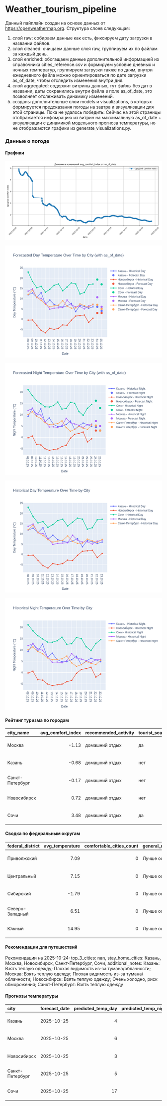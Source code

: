 # Weather_tourism_pipeline
Данный пайплайн создан на основе данных от https://openweathermap.org.
Структура слоев следующая:
  1) слой raw: 
  собираем данные как есть, фиксируем дату загрузки в названии файлов.
  2) слой cleaned:
  очищаем данные слоя raw, группируем их по файлам за каждый день.
  3) слой enriched:
  обогащаем данные дополнительной информацией из справочника cities_reference.csv и формируем условие дневных и ночных температур,
  группируем загрузки также по дням, внутри ежедневного файла можно ориентироваться по дате загрузки as_of_date, чтобы отследить изменения внутри дня.
  4) слой aggregated:
   содержит витрины данных, тут файлы без дат в названии, даты сохранились внутри файла в поле as_of_date, это позволняет отслеживать динамику изменений.
  6) созданы дополнительные слои models и visualizations, в которых формируется предсказания погоды на завтра и визуализации для этой страницы.
  Пока не удалось победить: Сейчас на этой страницы отображается инфомрацию из витрин на максимальную as_of_date + визуализации с динамикой модельного прогноза температуры, 
  но не отображаются графики из generate_visualizations.py.
<!-- WEATHER DATA START -->
### Данные о погоде

#### Графики
![Comfort Index Trend](data/visualizations/comfort_index_trend.png)

![Forecasted Day Temperature](data/visualizations/forecasted_day_temperature.png)

![Forecasted Night Temperature](data/visualizations/forecasted_night_temperature.png)

![Historical Day Temperature](data/visualizations/historical_day_temperature.png)

![Historical Night Temperature](data/visualizations/historical_night_temperature.png)

#### Рейтинг туризма по городам
| city_name       |   avg_comfort_index | recommended_activity   | tourist_season_match   | tourism_season   | tour_recommendation       | as_of_date          |
|:----------------|--------------------:|:-----------------------|:-----------------------|:-----------------|:--------------------------|:--------------------|
| Москва          |               -1.13 | домашний отдых         | да                     | Круглогодично    | домашний отдых в сезон    | 2025-10-24 13:34:00 |
| Казань          |               -0.68 | домашний отдых         | нет                    | Май-Сентябрь     | домашний отдых вне сезона | 2025-10-24 13:34:00 |
| Санкт-Петербург |               -0.17 | домашний отдых         | нет                    | Май-Сентябрь     | домашний отдых вне сезона | 2025-10-24 13:34:00 |
| Новосибирск     |                0.72 | домашний отдых         | нет                    | Июнь-Август      | домашний отдых вне сезона | 2025-10-24 13:34:00 |
| Сочи            |                3.48 | домашний отдых         | да                     | Май-Октябрь      | домашний отдых в сезон    | 2025-10-24 13:34:00 |

#### Сводка по федеральным округам
| federal_district   |   avg_temperature |   comfortable_cities_count | general_recommendation   | as_of_date          |
|:-------------------|------------------:|---------------------------:|:-------------------------|:--------------------|
| Приволжский        |              7.09 |                          0 | Лучше остаться дома      | 2025-10-24 13:34:00 |
| Центральный        |              7.15 |                          0 | Лучше остаться дома      | 2025-10-24 13:34:00 |
| Сибирский          |             -1.79 |                          0 | Лучше остаться дома      | 2025-10-24 13:34:00 |
| Северо-Западный    |              6.51 |                          0 | Лучше остаться дома      | 2025-10-24 13:34:00 |
| Южный              |             14.95 |                          0 | Лучше остаться дома      | 2025-10-24 13:34:00 |

#### Рекомендации для путешествий
Рекомендации на 2025-10-24: top_3_cities: nan, stay_home_cities: Казань, Москва, Новосибирск, Санкт-Петербург, Сочи, additional_notes: Казань: Взять теплую одежду; Плохая видимость из-за тумана/облачности; Москва: Взять теплую одежду; Плохая видимость из-за тумана/облачности; Новосибирск: Взять теплую одежду; Очень холодно, риск обморожения; Санкт-Петербург: Взять теплую одежду

#### Прогнозы температуры
| city            | forecast_date   |   predicted_temp_day |   predicted_temp_night | model_type       | as_of_date          |
|:----------------|:----------------|---------------------:|-----------------------:|:-----------------|:--------------------|
| Казань          | 2025-10-25      |                    4 |                      3 | LinearRegression | 2025-10-24 13:34:21 |
| Москва          | 2025-10-25      |                    6 |                      5 | LinearRegression | 2025-10-24 13:34:21 |
| Новосибирск     | 2025-10-25      |                    3 |                      3 | LinearRegression | 2025-10-24 13:34:21 |
| Санкт-Петербург | 2025-10-25      |                    5 |                      3 | LinearRegression | 2025-10-24 13:34:21 |
| Сочи            | 2025-10-25      |                   17 |                     13 | LinearRegression | 2025-10-24 13:34:21 |


<!-- WEATHER DATA END -->
